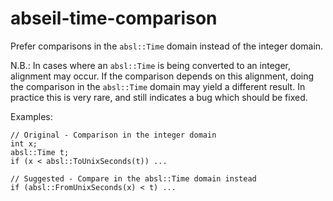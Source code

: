 abseil-time-comparison
======================

Prefer comparisons in the `absl::Time` domain instead of the integer
domain.

N.B.: In cases where an `absl::Time` is being converted to an integer,
alignment may occur. If the comparison depends on this alignment, doing
the comparison in the `absl::Time` domain may yield a different result.
In practice this is very rare, and still indicates a bug which should be
fixed.

Examples:

    // Original - Comparison in the integer domain
    int x;
    absl::Time t;
    if (x < absl::ToUnixSeconds(t)) ...

    // Suggested - Compare in the absl::Time domain instead
    if (absl::FromUnixSeconds(x) < t) ...
